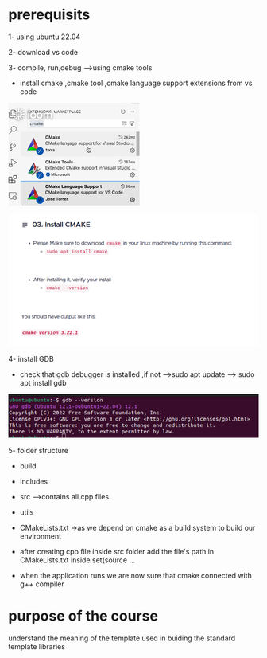 # prerequisits
 1- using ubuntu 22.04
 
 2- download vs code 
 
 3- compile, run,debug -->using cmake tools
 
   - install cmake ,cmake tool ,cmake language support extensions from vs code
     
![alt text](image-1.png)

![alt text](image-3.png)

 4- install GDB
 
  - check that gdb debugger is installed ,if not -->sudo apt update --> sudo apt install gdb
    
![alt text](image-2.png)

 5- folder structure
  - build
  - includes
  - src -->contains all cpp files
  - utils
  - CMakeLists.txt ->as we depend on cmake as a build system to build our environment
   
- after creating cpp file inside src folder add the file's path in  CMakeLists.txt inside set(source ... 

- when the application runs we are now sure that cmake connected with g++ compiler

# purpose of the course 
understand the meaning of the template used in buiding the standard template libraries
 

